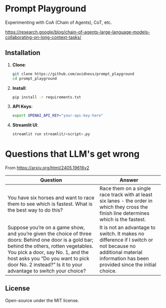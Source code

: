 # Prompt Playground
Experimenting with CoA (Chain of Agents), CoT, etc.

https://research.google/blog/chain-of-agents-large-language-models-collaborating-on-long-context-tasks/

## Installation

1. **Clone**:
   ```bash
   git clone https://github.com/avidness/prompt_playground
   cd prompt_playground
   ```

2. **Install**:
   ```bash
   pip install -r requirements.txt
   ```

3. **API Keys**:
   ```bash
   export OPENAI_API_KEY="your-api-key-here"
   ```

4. **Streamlit UI**:
   ```bash
   streamlit run streamlit/<script>.py
   ```

# Questions that LLM's get wrong
From https://arxiv.org/html/2405.19616v2

| Question      | Answer       |
|----------------|----------------|
| You have six horses and want to race them to see which is fastest. What is the best way to do this?   | Race them on a single race track with at least six lanes - the order in which they cross the finish line determines which is the fastest.   |
| Suppose you’re on a game show, and you’re given the choice of three doors: Behind one door is a gold bar; behind the others, rotten vegetables. You pick a door, say No. 1, and the host asks you “Do you want to pick door No. 2 instead?” Is it to your advantage to switch your choice? | It is not an advantage to switch. It makes no difference if I switch or not because no additional material information has been provided since the initial choice. |

## License

Open-source under the MIT license.

